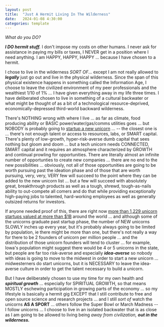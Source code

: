 ```yaml
---
layout: post
title:  "Just A Hermit Living In The Wilderness"
date:   2024-01-08 4:30:00
categories: template
---
```



*What do you DO?*

***I DO hermit stuff.***  I don't impose my costs on other humans. I never ask for assistance in paying my bills or taxes, I NEVER get in a position where I need anything. I am HAPPY, HAPPY, HAPPY ... because I have chosen to a hermit.  

I chose to live in the wilderness *SORT OF*... except I am not really allowed to ***legally*** just go out and live in the physical wilderness. Since the span of this physical existence happens in something called the Information Age, I choose to leave the civilized environment of my peer professionals and the wealthiest 1/10 of 1% ... I have given everything away in my life three times. I have deliberated chosen to live in something of a cultural backwater or what might be thought of as a bit of a technological resource-deprived, economically-depressed third-world backward wilderness.

There's NOTHING wrong with where I live ... as far as climate, food producing ability or BASIC power/water/gas/comms utilities goes ... but NOBODY is probably going to [startup a new unicorn](https://www.investopedia.com/terms/u/unicorn.asp) ...  -- the closest one is  ... there's not enough talent or access to resources, labs, or SMART capital. There's plenty of low-growth, hyper-risk-averse dumb capital that sees nothing but gloom and doom ... but a tech unicorn needs CONNECTED, SMART capital and it requires an atmosphere characterized by GROWTH and continual prowling for opportunities. There are literally almost an infinite number of opportunties to create new companies ... there are no end to the new possibilities ... obviously, not all of those opportunities are going to be worth pursuing past the ideation phase and of those that are worth pursuing, very, very, VERY few will succeed to the point where they can be added to the new unicorn list ... but a few will succeed with absolutely great, breakthrough products as well as a tough, shrewd, tough-as-nails ability to out-compete all comers and do that while providing exceptionally high-paying jobs to talented, hard-working employees as well as generally outsized returns for investors.  

If anyone needed proof of this, there are right now [more than 1,229 unicorn startups valued at more than $1B](https://www.cbinsights.com/research-unicorn-companies) around the world ... and although some of the unicorns graduate past startup phase, the number of NEW unicorns SLOWLY inches up every year, but it's probably always going to be limited by population, ie there might be more than one, but there's not really a way for there to be 2 founders of unicorn per million people ... and the distribution of those unicorn founders will tend to cluster ... for example, Iowa's population might suggest there would be 4 or 5 unicorns in the state, but people are far too risk-averse and especially ***idea-averse*** so nobody with ideas is going to move to the midwest in order to start a new unicorn ... midwesterners do start unicorns, but it is NECESSARY to leave the idea-averse culture in order to get the talent necessary to build a unicorn.

But I have deliberately chosen to use my time for my own health and ***spiritual growth*** ... especially for SPIRITUAL GROWTH, so that means MOSTLY eschewing participation in growing parts of the economy ... so my lifestyle is basically a hermit gig EXCEPT that I still contribute to free and open source science and research projects ... and I still *sort of* watch the unicorns **AS A SPORT** ... others follow the Super Bowl or March Madness -- I follow unicorns ... I choose to live in an isolated backwater that is as close as I am going to be allowed to living being *away from civilization,* ***out in the wilderness.***